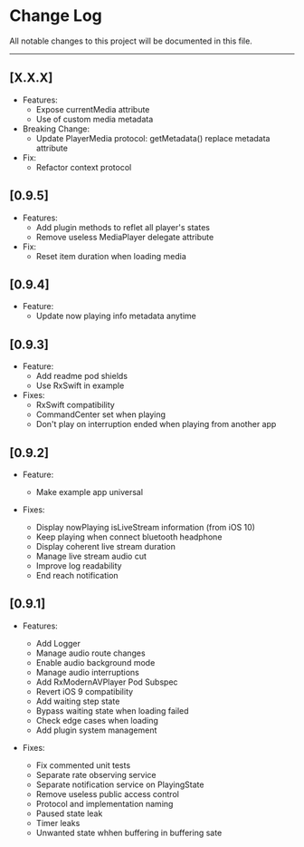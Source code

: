 # Change Log
All notable changes to this project will be documented in this file.

---
## [X.X.X]
* Features:
	* Expose currentMedia attribute
	* Use of custom media metadata
* Breaking Change:
	* Update PlayerMedia protocol: getMetadata() replace metadata attribute 
* Fix:
	* Refactor context protocol

## [0.9.5]
* Features:
	* Add plugin methods to reflet all player's states
	* Remove useless MediaPlayer delegate attribute
* Fix:
	* Reset item duration when loading media 

## [0.9.4]
* Feature:
	* Update now playing info metadata anytime

## [0.9.3]
* Feature:
	* Add readme pod shields
	* Use RxSwift in example
* Fixes:
	* RxSwift compatibility
	* CommandCenter set when playing
	* Don't play on interruption ended when playing from another app

## [0.9.2]
* Feature:
	* Make example app universal

* Fixes:
	* Display nowPlaying isLiveStream information (from iOS 10)
	* Keep playing when connect bluetooth headphone
	* Display coherent live stream duration
	* Manage live stream audio cut
	* Improve log readability
	* End reach notification 

## [0.9.1]
* Features:
	* Add Logger
	* Manage audio route changes
	* Enable audio background mode
	* Manage audio interruptions
	* Add RxModernAVPlayer Pod Subspec
	* Revert iOS 9 compatibility
	* Add waiting step state
	* Bypass waiting state when loading failed
	* Check edge cases when loading
	* Add plugin system management

* Fixes:
	* Fix commented unit tests
	* Separate rate observing service
	* Separate notification service on PlayingState
	* Remove useless public access control
	* Protocol and implementation naming
	* Paused state leak
	* Timer leaks
	* Unwanted state whhen buffering in buffering sate
